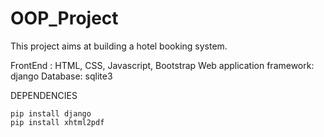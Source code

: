 # OOP_Project
This project aims at building a hotel booking system.

FrontEnd : HTML, CSS, Javascript, Bootstrap
Web application framework: django
Database: sqlite3

DEPENDENCIES

```
pip install django
pip install xhtml2pdf
```
